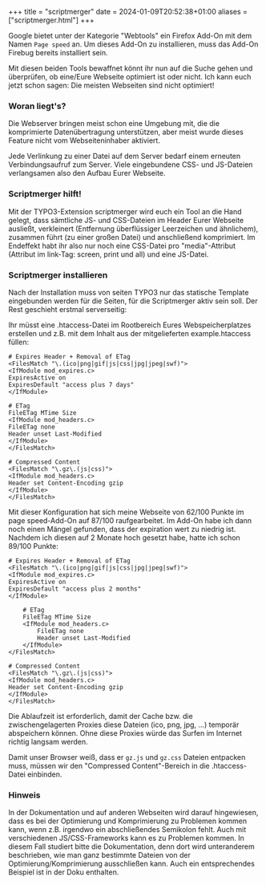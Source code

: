 +++
title = "scriptmerger"
date = 2024-01-09T20:52:38+01:00
aliases = ["scriptmerger.html"]
+++

Google bietet unter der Kategorie "Webtools" ein Firefox Add-On mit dem Namen `Page speed` an. Um dieses Add-On zu installieren, muss das Add-On Firebug bereits installiert sein.

Mit diesen beiden Tools bewaffnet könnt ihr nun auf die Suche gehen und überprüfen, ob eine/Eure Webseite optimiert ist oder nicht. Ich kann euch jetzt schon sagen: Die meisten Webseiten sind nicht optimiert!

### Woran liegt's?

Die Webserver bringen meist schon eine Umgebung mit, die die komprimierte Datenübertragung unterstützen, aber meist wurde dieses Feature nicht vom Webseiteninhaber aktiviert.

Jede Verlinkung zu einer Datei auf dem Server bedarf einem erneuten Verbindungsaufruf zum Server. Viele eingebundene CSS- und JS-Dateien verlangsamen also den Aufbau Eurer Webseite.

### Scriptmerger hilft!

Mit der TYPO3-Extension scriptmerger wird euch ein Tool an die Hand gelegt, dass sämtliche JS- und CSS-Dateien im Header Eurer Webseite ausließt, verkleinert (Entfernung überflüssiger Leerzeichen und ähnlichem), zusammen führt (zu einer großen Datei) und anschließend komprimiert. Im Endeffekt habt ihr also nur noch eine CSS-Datei pro "media"-Attribut (Attribut im link-Tag: screen, print und all) und eine JS-Datei.

### Scriptmerger installieren

Nach der Installation muss von seiten TYPO3 nur das statische Template eingebunden werden für die Seiten, für die Scriptmerger aktiv sein soll. Der Rest geschieht erstmal serverseitig:

Ihr müsst eine .htaccess-Datei im Rootbereich Eures Webspeicherplatzes erstellen und z.B. mit dem Inhalt aus der mitgelieferten example.htaccess füllen:

```shell
# Expires Header + Removal of ETag
<FilesMatch "\.(ico|png|gif|js|css|jpg|jpeg|swf)">
<IfModule mod_expires.c>
ExpiresActive on
ExpiresDefault "access plus 7 days"
</IfModule>

# ETag
FileETag MTime Size
<IfModule mod_headers.c>
FileETag none
Header unset Last-Modified
</IfModule>
</FilesMatch>

# Compressed Content
<FilesMatch "\.gz\.(js|css)">
<IfModule mod_headers.c>
Header set Content-Encoding gzip
</IfModule>
</FilesMatch>
```

Mit dieser Konfiguration hat sich meine Webseite von 62/100 Punkte im page speed-Add-On auf 87/100 raufgearbeitet. Im Add-On habe ich dann noch einen Mängel gefunden, dass der expiration wert zu niedrig ist. Nachdem ich diesen auf 2 Monate hoch gesetzt habe, hatte ich schon 89/100 Punkte:

```shell
# Expires Header + Removal of ETag
<FilesMatch "\.(ico|png|gif|js|css|jpg|jpeg|swf)">
<IfModule mod_expires.c>
ExpiresActive on
ExpiresDefault "access plus 2 months"
</IfModule>

    # ETag
    FileETag MTime Size
    <IfModule mod_headers.c>
        FileETag none
        Header unset Last-Modified
    </IfModule>
</FilesMatch>

# Compressed Content
<FilesMatch "\.gz\.(js|css)">
<IfModule mod_headers.c>
Header set Content-Encoding gzip
</IfModule>
</FilesMatch>
```

Die Ablaufzeit ist erforderlich, damit der Cache bzw. die zwischengelagerten Proxies diese Dateien (ico, png, jpg, ...) temporär abspeichern können. Ohne diese Proxies würde das Surfen im Internet richtig langsam werden.

Damit unser Browser weiß, dass er `gz.js` und `gz.css` Dateien entpacken muss, müssen wir den "Compressed Content"-Bereich in die .htaccess-Datei einbinden.

### Hinweis

In der Dokumentation und auf anderen Webseiten wird darauf hingewiesen, dass es bei der Optimierung und Komprimierung zu Problemen kommen kann, wenn z.B. irgendwo ein abschließendes Semikolon fehlt. Auch mit verschiedenen JS/CSS-Frameworks kann es zu Problemen kommen. In diesem Fall studiert bitte die Dokumentation, denn dort wird unteranderem beschrieben, wie man ganz bestimmte Dateien von der Optimierung/Komprimierung ausschließen kann. Auch ein entsprechendes Beispiel ist in der Doku enthalten.

